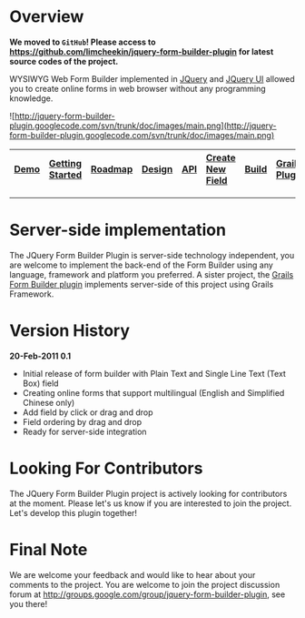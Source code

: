 # Overview #
**We moved to `GitHub`! Please access to https://github.com/limcheekin/jquery-form-builder-plugin for latest source codes of the project.**

WYSIWYG Web Form Builder implemented in [JQuery](http://jquery.com/) and [JQuery UI](http://jqueryui.com/) allowed you to create online forms in web browser without any programming knowledge.

![http://jquery-form-builder-plugin.googlecode.com/svn/trunk/doc/images/main.png](http://jquery-form-builder-plugin.googlecode.com/svn/trunk/doc/images/main.png)

|[Demo](http://jquery-form-builder-plugin.appspot.com/)|[Getting Started](GettingStarted.md)|[Roadmap](Roadmap.md)|[Design](Design.md)|[API](http://code.google.com/p/jquery-form-builder-plugin/wiki/fbWidgetPluginAPI)|[Create New Field](http://code.google.com/p/jquery-form-builder-plugin/wiki/HowToCreateNewField)|[Build](http://code.google.com/p/jquery-form-builder-plugin/wiki/BuildThePluginWithAnt)|[Grails Plugin](http://grails.org/plugin/jquery-form-builder)|
|:-----------------------------------------------------|:-----------------------------------|:--------------------|:------------------|:--------------------------------------------------------------------------------|:-----------------------------------------------------------------------------------------------|:--------------------------------------------------------------------------------------|:------------------------------------------------------------|


---


# Server-side implementation #
The JQuery Form Builder Plugin is server-side technology independent, you are welcome to implement the back-end of the Form Builder using any language, framework and platform you preferred. A sister project, the [Grails Form Builder plugin](http://code.google.com/p/grails-form-builder-plugin/) implements server-side of this project using Grails Framework.

# Version History #
**20-Feb-2011 0.1**
  * Initial release of form builder with Plain Text and Single Line Text (Text Box) field
  * Creating online forms that support multilingual (English and Simplified Chinese only)
  * Add field by click or drag and drop
  * Field ordering by drag and drop
  * Ready for server-side integration

# Looking For Contributors #
The JQuery Form Builder Plugin project is actively looking for contributors at
the moment. Please let's us know if you are interested to join the project. Let's
develop this plugin together!

# Final Note #
We are welcome your feedback and would like to hear about your comments to the project. You are welcome to join the project discussion forum at http://groups.google.com/group/jquery-form-builder-plugin, see you there!